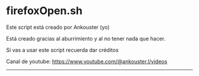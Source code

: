 # firefoxOpen.sh
Este script está creado por Ankouster (yo)

Está creado gracias al aburrimiento y al no tener nada que hacer.

Si vas a usar este script recuerda dar créditos

Canal de youtube: https://www.youtube.com/@ankouster.l/videos
______________________________________________________________
